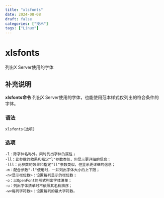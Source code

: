 ```yaml
---
title: "xlsfonts"
date: 2024-08-08
draft: false
categories: ["技术"]
tags: ["Linux"]
---
```

xlsfonts
===

列出X Server使用的字体

## 补充说明

**xlsfonts命令** 列出X Server使用的字体，也能使用范本样式仅列出的符合条件的字体。

###  语法

```shell
xlsfonts(选项)
```

###  选项

```shell
-l：除字体名称外，同时列出字体的属性；
-ll：此参数的效果和指定"l"参数类似，但显示更详细的信息；
-lll：此参数的效果和指定"ll"参数类似，但显示更详细的信息；
-m：配合参数"-l"使用时，一并列出字体大小的上下限；
-n<显示栏位数>：设置每列显示的栏位数；
-o：以OpenFont的形式列出字体清单；
-u：列出字体清单时不依照其名称排序；
-w<每列字符数>：设置每列的最大字符数。
```


